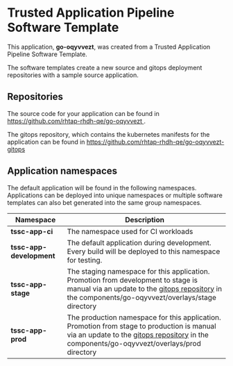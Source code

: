 # Trusted Application Pipeline Software Template

This application, **go-oqyvvezt**, was created from a Trusted Application Pipeline Software Template.

The software templates create a new source and gitops deployment repositories with a sample source application. 

## Repositories

The source code for your application can be found in [https://github.com/rhtap-rhdh-qe/go-oqyvvezt ](https://github.com/rhtap-rhdh-qe/go-oqyvvezt ).
 
The gitops repository, which contains the kubernetes manifests for the application can be found in 
[https://github.com/rhtap-rhdh-qe/go-oqyvvezt-gitops ](https://github.com/rhtap-rhdh-qe/go-oqyvvezt-gitops ) 

## Application namespaces 

The default application will be found in the following namespaces. Applications can be deployed into unique namespaces or multiple software templates can also bet generated into the same group namespaces.  

|  Namespace   |  Description   |  
| -------- | -------- |
| **tssc-app-ci** | The namespace used for CI workloads |
| **tssc-app-development** | The default application during development. Every build will be deployed to this namespace for testing. |
| **tssc-app-stage** | The staging namespace for this application. Promotion from development to stage is manual via an update to the [gitops repository](https://github.com/rhtap-rhdh-qe/go-oqyvvezt-gitops ) in the components/go-oqyvvezt/overlays/stage directory |
| **tssc-app-prod** | The production namespace for this application. Promotion from stage to production is manual via an update to the [gitops repository](https://github.com/rhtap-rhdh-qe/go-oqyvvezt-gitops ) in the components/go-oqyvvezt/overlays/prod directory |